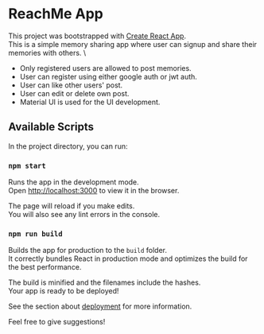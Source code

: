# ReachMe App

This project was bootstrapped with [Create React App](https://github.com/facebook/create-react-app). \
This is a simple memory sharing app where user can signup and share their memories with others. \
- Only registered users are allowed to post memories.
- User can register using either google auth or jwt auth.
- User can like other users' post.
- User can edit or delete own post.
- Material UI is used for the UI development.

## Available Scripts

In the project directory, you can run:

### `npm start`

Runs the app in the development mode.\
Open [http://localhost:3000](http://localhost:3000) to view it in the browser.

The page will reload if you make edits.\
You will also see any lint errors in the console.

### `npm run build`

Builds the app for production to the `build` folder.\
It correctly bundles React in production mode and optimizes the build for the best performance.

The build is minified and the filenames include the hashes.\
Your app is ready to be deployed!

See the section about [deployment](https://facebook.github.io/create-react-app/docs/deployment) for more information.

Feel free to give suggestions!